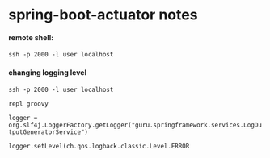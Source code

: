 # spring-boot-actuator notes


#### remote shell:
`ssh -p 2000 -l user localhost`

#### changing logging level
`ssh -p 2000 -l user localhost`

`repl groovy`

`logger = org.slf4j.LoggerFactory.getLogger("guru.springframework.services.LogOutputGeneratorService")`

`logger.setLevel(ch.qos.logback.classic.Level.ERROR`
